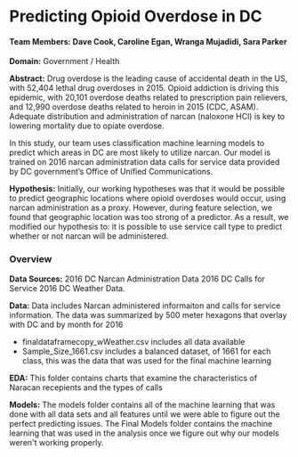 
# Predicting Opioid Overdose in DC

#### Team Members:  Dave Cook, Caroline Egan, Wranga Mujadidi, Sara Parker

**Domain:**  Government / Health

**Abstract:**  Drug overdose is the leading cause of accidental death in the US, with 52,404 lethal drug overdoses in 2015. Opioid addiction is driving this epidemic, with 20,101 overdose deaths related to prescription pain relievers, and 12,990 overdose deaths related to heroin in 2015 (CDC, ASAM). Adequate distribution and administration of narcan (naloxone HCl) is key to lowering mortality due to opiate overdose. 

In this study, our team uses classification machine learning models to predict which areas in DC are most likely to utilize narcan. Our model is trained on 2016 narcan administration data calls for service data provided by DC government’s Office of Unified Communications.

**Hypothesis:** Initially, our working hypotheses was that it would be possible to predict geographic locations where opioid overdoses would occur, using narcan administration as a proxy. However, during feature selection, we found that geographic location was too strong of a predictor. As a result, we modified our hypothesis to: it is possible to use service call type to predict whether or not narcan will be administered. 

### Overview

**Data Sources:**
2016 DC Narcan Administration Data
2016 DC Calls for Service
2016 DC Weather Data. 
   
**Data:**
Data includes Narcan administered informaiton and calls for service information.  The data was summarized by 500 meter hexagons that overlay 
with DC and by month for 2016

- finaldataframecopy_wWeather.csv includes all data available
- Sample_Size_1661.csv includes a balanced dataset, of 1661 for each class, this was the data that was used for the final machine learning

**EDA:**
This folder contains charts that examine the characteristics of Naracan recepients and the types of calls

**Models:**
The models folder contains all of the machine learning that was done with all data sets and all features until we were able to figure out the perfect predicting issues. 
The Final Models folder contains the machine learning that was used in the analysis once we figure out why our models weren't working properly.  